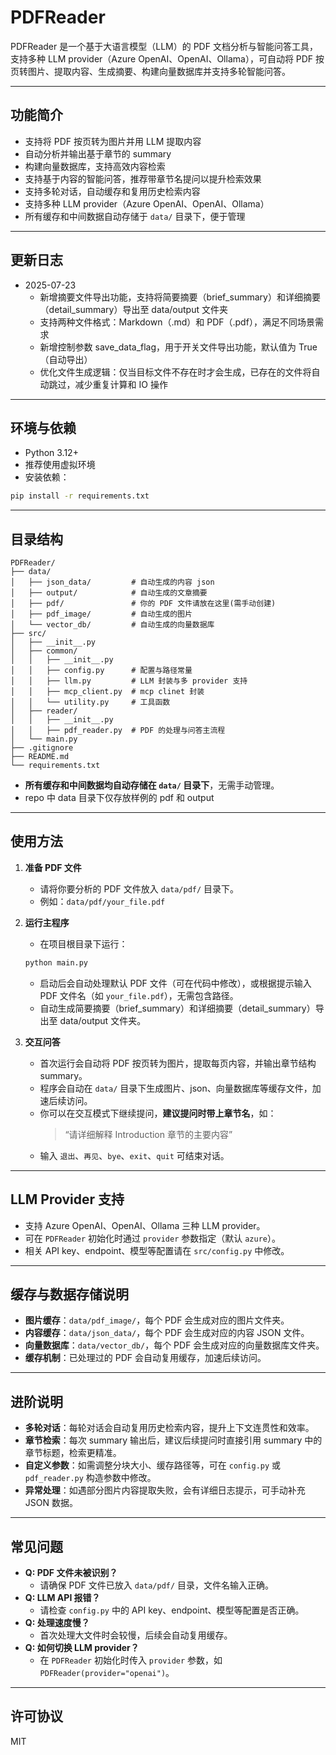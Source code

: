# PDFReader

PDFReader 是一个基于大语言模型（LLM）的 PDF 文档分析与智能问答工具，支持多种 LLM provider（Azure OpenAI、OpenAI、Ollama），可自动将 PDF 按页转图片、提取内容、生成摘要、构建向量数据库并支持多轮智能问答。

---

## 功能简介

- 支持将 PDF 按页转为图片并用 LLM 提取内容
- 自动分析并输出基于章节的 summary
- 构建向量数据库，支持高效内容检索
- 支持基于内容的智能问答，推荐带章节名提问以提升检索效果
- 支持多轮对话，自动缓存和复用历史检索内容
- 支持多种 LLM provider（Azure OpenAI、OpenAI、Ollama）
- 所有缓存和中间数据自动存储于 `data/` 目录下，便于管理

---

## 更新日志

- 2025-07-23
  - 新增摘要文件导出功能，支持将简要摘要（brief_summary）和详细摘要（detail_summary）导出至 data/output 文件夹
  - 支持两种文件格式：Markdown（.md）和 PDF（.pdf），满足不同场景需求
  - 新增控制参数 save_data_flag，用于开关文件导出功能，默认值为 True（自动导出）
  - 优化文件生成逻辑：仅当目标文件不存在时才会生成，已存在的文件将自动跳过，减少重复计算和 IO 操作

---

## 环境与依赖

- Python 3.12+
- 推荐使用虚拟环境
- 安装依赖：

```bash
pip install -r requirements.txt
```

---

## 目录结构

```
PDFReader/
├── data/
│   ├── json_data/         # 自动生成的内容 json
│   ├── output/            # 自动生成的文章摘要
│   ├── pdf/               # 你的 PDF 文件请放在这里(需手动创建)
│   ├── pdf_image/         # 自动生成的图片
│   └── vector_db/         # 自动生成的向量数据库
├── src/
│   ├── __init__.py
│   ├── common/
│   │   ├── __init__.py
│   │   ├── config.py      # 配置与路径常量
│   │   ├── llm.py         # LLM 封装与多 provider 支持
│   │   ├── mcp_client.py  # mcp clinet 封装
│   │   └── utility.py     # 工具函数
│   ├── reader/
│   │   ├── __init__.py
│   │   ├── pdf_reader.py  # PDF 的处理与问答主流程
│   └── main.py
├── .gitignore
├── README.md
└── requirements.txt
```

- **所有缓存和中间数据均自动存储在 `data/` 目录下**，无需手动管理。
- repo 中 data 目录下仅存放样例的 pdf 和 output

---

## 使用方法

1. **准备 PDF 文件**
   - 请将你要分析的 PDF 文件放入 `data/pdf/` 目录下。
   - 例如：`data/pdf/your_file.pdf`

2. **运行主程序**
   - 在项目根目录下运行：
   ```bash
   python main.py
   ```
   - 启动后会自动处理默认 PDF 文件（可在代码中修改），或根据提示输入 PDF 文件名（如 `your_file.pdf`），无需包含路径。
   - 自动生成简要摘要（brief_summary）和详细摘要（detail_summary）导出至 data/output 文件夹。

3. **交互问答**
   - 首次运行会自动将 PDF 按页转为图片，提取每页内容，并输出章节结构 summary。
   - 程序会自动在 `data/` 目录下生成图片、json、向量数据库等缓存文件，加速后续访问。
   - 你可以在交互模式下继续提问，**建议提问时带上章节名**，如：
     > “请详细解释 Introduction 章节的主要内容”
   - 输入 `退出`、`再见`、`bye`、`exit`、`quit` 可结束对话。

---

## LLM Provider 支持

- 支持 Azure OpenAI、OpenAI、Ollama 三种 LLM provider。
- 可在 `PDFReader` 初始化时通过 `provider` 参数指定（默认 `azure`）。
- 相关 API key、endpoint、模型等配置请在 `src/config.py` 中修改。

---

## 缓存与数据存储说明

- **图片缓存**：`data/pdf_image/`，每个 PDF 会生成对应的图片文件夹。
- **内容缓存**：`data/json_data/`，每个 PDF 会生成对应的内容 JSON 文件。
- **向量数据库**：`data/vector_db/`，每个 PDF 会生成对应的向量数据库文件夹。
- **缓存机制**：已处理过的 PDF 会自动复用缓存，加速后续访问。

---

## 进阶说明

- **多轮对话**：每轮对话会自动复用历史检索内容，提升上下文连贯性和效率。
- **章节检索**：每次 summary 输出后，建议后续提问时直接引用 summary 中的章节标题，检索更精准。
- **自定义参数**：如需调整分块大小、缓存路径等，可在 `config.py` 或 `pdf_reader.py` 构造参数中修改。
- **异常处理**：如遇部分图片内容提取失败，会有详细日志提示，可手动补充 JSON 数据。

---

## 常见问题

- **Q: PDF 文件未被识别？**
  - 请确保 PDF 文件已放入 `data/pdf/` 目录，文件名输入正确。
- **Q: LLM API 报错？**
  - 请检查 `config.py` 中的 API key、endpoint、模型等配置是否正确。
- **Q: 处理速度慢？**
  - 首次处理大文件时会较慢，后续会自动复用缓存。
- **Q: 如何切换 LLM provider？**
  - 在 `PDFReader` 初始化时传入 `provider` 参数，如 `PDFReader(provider="openai")`。

---

## 许可协议

MIT 